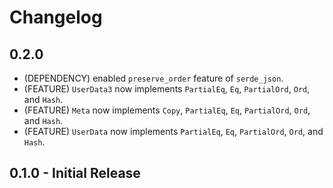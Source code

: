 # Changelog

## 0.2.0

- (DEPENDENCY) enabled `preserve_order` feature of `serde_json`.
- (FEATURE) `UserData3` now implements `PartialEq`, `Eq`, `PartialOrd`, `Ord`, and `Hash`.
- (FEATURE) `Meta` now implements `Copy`, `PartialEq`, `Eq`, `PartialOrd`, `Ord`, and `Hash`.
- (FEATURE) `UserData` now implements `PartialEq`, `Eq`, `PartialOrd`, `Ord`, and `Hash`.

## 0.1.0 - Initial Release
